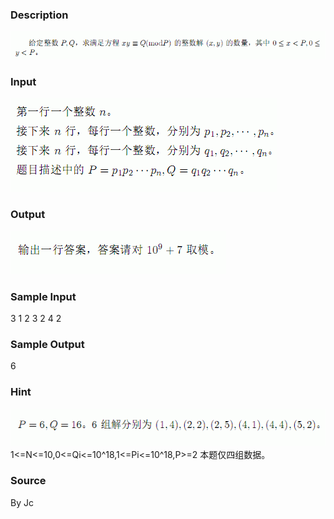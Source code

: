 
### Description
![](/JudgeOnline/upload/201403/11(2).jpg)
### Input
![](/JudgeOnline/upload/201403/22.jpg)
### Output
![](/JudgeOnline/upload/201403/33.jpg)
### Sample Input
3
1
2
3
2
4
2

### Sample Output
6
### Hint
![](/JudgeOnline/upload/201403/44.jpg)
1<=N<=10,0<=Qi<=10^18,1<=Pi<=10^18,P>=2
本题仅四组数据。
### Source
By Jc